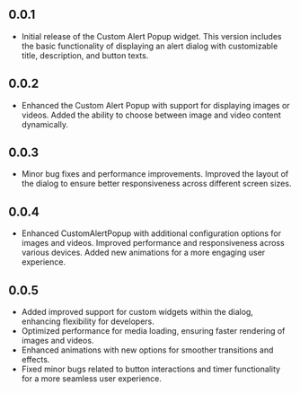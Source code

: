 ## 0.0.1

* Initial release of the Custom Alert Popup widget. This version includes the basic functionality of displaying an alert dialog with customizable title, description, and button texts.

## 0.0.2

* Enhanced the Custom Alert Popup with support for displaying images or videos. Added the ability to choose between image and video content dynamically.

## 0.0.3

* Minor bug fixes and performance improvements. Improved the layout of the dialog to ensure better responsiveness across different screen sizes.

## 0.0.4

* Enhanced CustomAlertPopup with additional configuration options for images and videos. Improved performance and responsiveness across various devices. Added new animations for a more engaging user experience.


## 0.0.5

* Added improved support for custom widgets within the dialog, enhancing flexibility for developers.
* Optimized performance for media loading, ensuring faster rendering of images and videos.
* Enhanced animations with new options for smoother transitions and effects.
* Fixed minor bugs related to button interactions and timer functionality for a more seamless user experience.